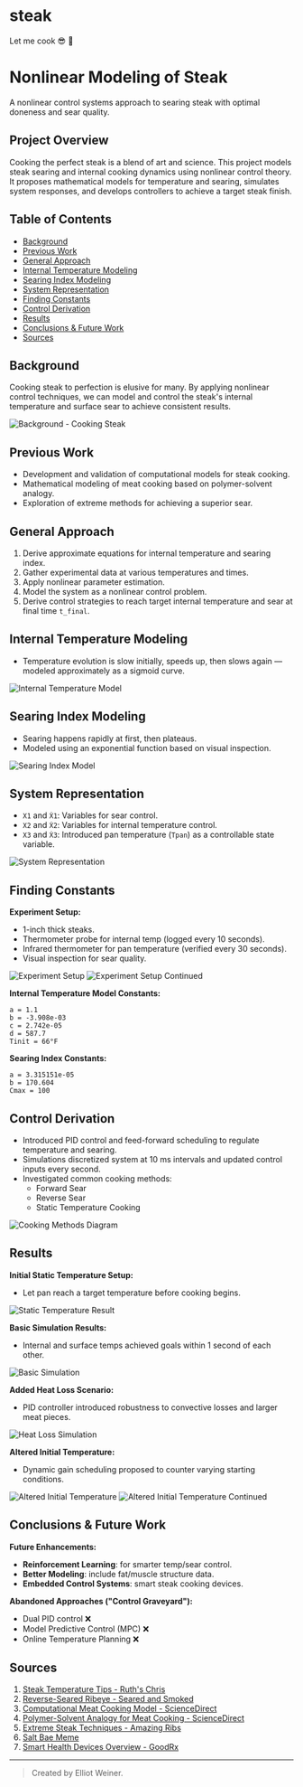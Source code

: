 # steak
Let me cook 😎 🥩


# Nonlinear Modeling of Steak

A nonlinear control systems approach to searing steak with optimal doneness and sear quality.

## Project Overview

Cooking the perfect steak is a blend of art and science. This project models steak searing and internal cooking dynamics using nonlinear control theory. It proposes mathematical models for temperature and searing, simulates system responses, and develops controllers to achieve a target steak finish.

## Table of Contents
- [Background](#background)
- [Previous Work](#previous-work)
- [General Approach](#general-approach)
- [Internal Temperature Modeling](#internal-temperature-modeling)
- [Searing Index Modeling](#searing-index-modeling)
- [System Representation](#system-representation)
- [Finding Constants](#finding-constants)
- [Control Derivation](#control-derivation)
- [Results](#results)
- [Conclusions & Future Work](#conclusions--future-work)
- [Sources](#sources)

## Background

Cooking steak to perfection is elusive for many. By applying nonlinear control techniques, we can model and control the steak's internal temperature and surface sear to achieve consistent results.

![Background - Cooking Steak](media/figure1_background.png)

## Previous Work

- Development and validation of computational models for steak cooking.
- Mathematical modeling of meat cooking based on polymer-solvent analogy.
- Exploration of extreme methods for achieving a superior sear.

## General Approach

1. Derive approximate equations for internal temperature and searing index.
2. Gather experimental data at various temperatures and times.
3. Apply nonlinear parameter estimation.
4. Model the system as a nonlinear control problem.
5. Derive control strategies to reach target internal temperature and sear at final time `t_final`.

## Internal Temperature Modeling

- Temperature evolution is slow initially, speeds up, then slows again — modeled approximately as a sigmoid curve.

![Internal Temperature Model](media/figure4_internal_temp_model.png)

## Searing Index Modeling

- Searing happens rapidly at first, then plateaus.
- Modeled using an exponential function based on visual inspection.

![Searing Index Model](media/figure5_searing_index_model.png)

## System Representation

- `X1` and `Ẋ1`: Variables for sear control.
- `X2` and `Ẋ2`: Variables for internal temperature control.
- `X3` and `Ẋ3`: Introduced pan temperature (`Tpan`) as a controllable state variable.

![System Representation](media/figure6_system_representation.png)

## Finding Constants

**Experiment Setup:**
- 1-inch thick steaks.
- Thermometer probe for internal temp (logged every 10 seconds).
- Infrared thermometer for pan temperature (verified every 30 seconds).
- Visual inspection for sear quality.

![Experiment Setup](media/figure2_experiment_setup.png)
![Experiment Setup Continued](media/figure3_experiment_setup_2.png)

**Internal Temperature Model Constants:**
```
a = 1.1
b = -3.908e-03
c = 2.742e-05
d = 587.7
Tinit = 66°F
```

**Searing Index Constants:**
```
a = 3.315151e-05
b = 170.604
Cmax = 100
```

## Control Derivation

- Introduced PID control and feed-forward scheduling to regulate temperature and searing.
- Simulations discretized system at 10 ms intervals and updated control inputs every second.
- Investigated common cooking methods:
  - Forward Sear
  - Reverse Sear
  - Static Temperature Cooking

![Cooking Methods Diagram](media/figure7_cooking_methods.png)

## Results

**Initial Static Temperature Setup:**
- Let pan reach a target temperature before cooking begins.

![Static Temperature Result](media/figure9_static_temp.png)

**Basic Simulation Results:**
- Internal and surface temps achieved goals within 1 second of each other.

![Basic Simulation](media/figure10_basic_simulation.png)

**Added Heat Loss Scenario:**
- PID controller introduced robustness to convective losses and larger meat pieces.

![Heat Loss Simulation](media/figure11_heat_loss_simulation.png)

**Altered Initial Temperature:**
- Dynamic gain scheduling proposed to counter varying starting conditions.

![Altered Initial Temperature](media/figure12_altered_initial_temp.png)
![Altered Initial Temperature Continued](media/figure13_altered_initial_temp_2.png)

## Conclusions & Future Work

**Future Enhancements:**
- **Reinforcement Learning**: for smarter temp/sear control.
- **Better Modeling**: include fat/muscle structure data.
- **Embedded Control Systems**: smart steak cooking devices.

**Abandoned Approaches ("Control Graveyard"):**
- Dual PID control ❌
- Model Predictive Control (MPC) ❌
- Online Temperature Planning ❌

## Sources

1. [Steak Temperature Tips - Ruth's Chris](https://ruthschris.net/blog/steak-temperature-tips/)
2. [Reverse-Seared Ribeye - Seared and Smoked](https://searedandsmoked.com/reverse-seared-ribeye/)
3. [Computational Meat Cooking Model - ScienceDirect](https://www.sciencedirect.com/science/article/pii/S0260877421000236)
4. [Polymer-Solvent Analogy for Meat Cooking - ScienceDirect](https://www.sciencedirect.com/science/article/pii/S0307904X14006830)
5. [Extreme Steak Techniques - Amazing Ribs](https://amazingribs.com/more-technique-and-science/more-cooking-science/extreme-steak-wild-and-crazy-ways-get-killer-sear/)
6. [Salt Bae Meme](https://tenor.com/view/saltbae-salt-bae-steak-cooking-gif-18552645)
7. [Smart Health Devices Overview - GoodRx](https://www.goodrx.com/healthcare-access/digital-health/smart-scales)

---

> Created by Elliot Weiner.
